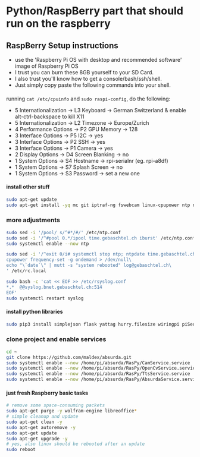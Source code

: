 # Python/RaspBerry part that should run on the raspberry

## RaspBerry Setup instructions
- use the 'Raspberry Pi OS with desktop and recommended software' image of Raspberry Pi OS
- I trust you can burn these 8GB yourself to your SD Card.
- I also trust you'll know how to get a console/bash/ssh/shell.
- Just simply copy paste the following commands into your shell.

#### 
running `cat /etc/cpuinfo` and `sudo raspi-config`, do the following:
- 5 Internationalization -> L3 Keyboard -> German Switzerland & enable alt-ctrl-backspace to kill X11
- 5 Internationalization -> L2 Timezone -> Europe/Zurich
- 4 Performance Options -> P2 GPU Memory -> 128
- 3 Interface Options -> P5 I2C -> yes
- 3 Interface Options -> P2 SSH -> yes
- 3 Interface Options -> P1 Camera -> yes
- 2 Display Options -> D4 Screen Blanking -> no
- 1 System Options -> S4 Hostname -> rpi-serialnr (eg. rpi-a8df)
- 1 System Options -> S7 Splash Screen -> no
- 1 System Options -> S3 Password -> set a new one

#### install other stuff
```bash
sudo apt-get update
sudo apt-get install -yq mc git iptraf-ng fswebcam linux-cpupower ntp ntpdate python3-pip html2ps wkhtmltopdf
```

### more adjustments
```bash
sudo sed -i '/pool/ s/^#*/#/' /etc/ntp.conf
sudo sed -i '/^#pool 0.*/ipool time.gebaschtel.ch iburst' /etc/ntp.conf
sudo systemctl enable --now ntp

sudo sed -i '/^exit 0/i# systemctl stop ntp; ntpdate time.gebaschtel.ch; systemctl start ntp\
cpupower frequency-set -g ondemand > /dev/null\
echo "\`date`\" | mutt -s "system rebooted" log@gebaschtel.ch\
' /etc/rc.local

sudo bash -c 'cat << EOF >> /etc/rsyslog.conf 
*.*  @@syslog.bnet.gebaschtel.ch:514
EOF'
sudo systemctl restart syslog
```

#### install python libraries
```bash
sudo pip3 install simplejson flask yattag hurry.filesize wiringpi piServoCtl arrow pathlib python-libmagic 
```

### clone project and enable services
```bash
cd ~
git clone https://github.com/maldex/absurda.git
sudo systemctl enable --now /home/pi/absurda/RasPy/CamService.service
sudo systemctl enable --now /home/pi/absurda/RasPy/OpenCvService.service
sudo systemctl enable --now /home/pi/absurda/RasPy/TtsService.service
sudo systemctl enable --now /home/pi/absurda/RasPy/AbsurdaService.service
```


#### just fresh Raspberry basic tasks
```bash
# remove some space-consuming packets
sudo apt-get purge -y wolfram-engine libreoffice*
# simple cleanup and update
sudo apt-get clean -y
sudo apt-get autoremove -y
sudo apt-get update
sudo apt-get upgrade -y
# yes, also linux should be rebooted after an update
sudo reboot
```
